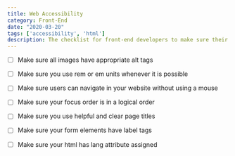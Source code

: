 ```yaml
---
title: Web Accessibility
category: Front-End
date: "2020-03-20"
tags: ['accessibility', 'html']
description: The checklist for front-end developers to make sure their website is accessible for everyone!
---
```


- [ ] Make sure all images have appropriate alt tags

- [ ] Make sure you use rem or em units whenever it is possible

- [ ] Make sure users can navigate in your website without using a mouse

- [ ] Make sure your focus order is in a logical order

- [ ] Make sure you	use helpful and clear page titles

- [ ] Make sure your form elements have label tags

- [ ] Make sure your html has lang attribute assigned
